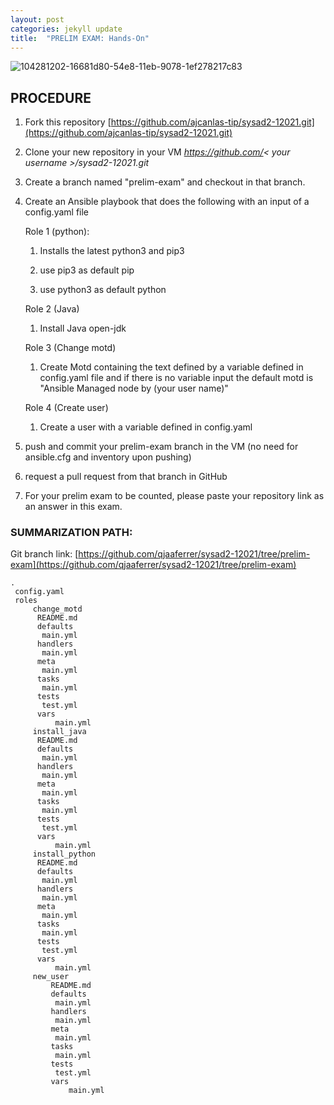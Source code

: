 ```yaml
---
layout: post
categories: jekyll update
title:  "PRELIM EXAM: Hands-On"
---
```


![104281202-16681d80-54e8-11eb-9078-1ef278217c83](https://user-images.githubusercontent.com/75325962/104575255-ea889b80-5691-11eb-9cff-aff07244d103.png)

## PROCEDURE

1. Fork this repository [https://github.com/ajcanlas-tip/sysad2-12021.git](https://github.com/ajcanlas-tip/sysad2-12021.git)

2. Clone your new repository in your VM *https://github.com/< your username >/sysad2-12021.git*

3. Create a branch named "prelim-exam" and checkout in that branch. 

4. Create an Ansible playbook that does the following with an input of a config.yaml file

	  Role 1 (python):

    1. Installs the latest python3 and pip3

    2. use pip3 as default pip 

    3. use python3 as default python 

	 Role 2 (Java)

    1. Install Java open-jdk

	 Role 3 (Change motd)

    1. Create Motd containing the text defined by a variable defined in config.yaml file and if there is no variable input the default motd is "Ansible Managed node by (your user name)"

	 Role 4 (Create user)

    1. Create a user with a variable defined in config.yaml

5. push and commit your prelim-exam branch in the VM (no need for ansible.cfg and inventory upon pushing)

6. request a pull request from that branch in GitHub

7. For your prelim exam to be counted, please paste your repository link as an answer in this exam.


### SUMMARIZATION PATH:

Git branch link: [https://github.com/qjaaferrer/sysad2-12021/tree/prelim-exam](https://github.com/qjaaferrer/sysad2-12021/tree/prelim-exam)

```
.
 config.yaml
 roles
     change_motd
      README.md
      defaults
       main.yml
      handlers
       main.yml
      meta
       main.yml
      tasks
       main.yml
      tests
       test.yml
      vars
          main.yml
     install_java
      README.md
      defaults
       main.yml
      handlers
       main.yml
      meta
       main.yml
      tasks
       main.yml
      tests
       test.yml
      vars
          main.yml
     install_python
      README.md
      defaults
       main.yml
      handlers
       main.yml
      meta
       main.yml
      tasks
       main.yml
      tests
       test.yml
      vars
          main.yml
     new_user
         README.md
         defaults
          main.yml
         handlers
          main.yml
         meta
          main.yml
         tasks
          main.yml
         tests
          test.yml
         vars
             main.yml
```
